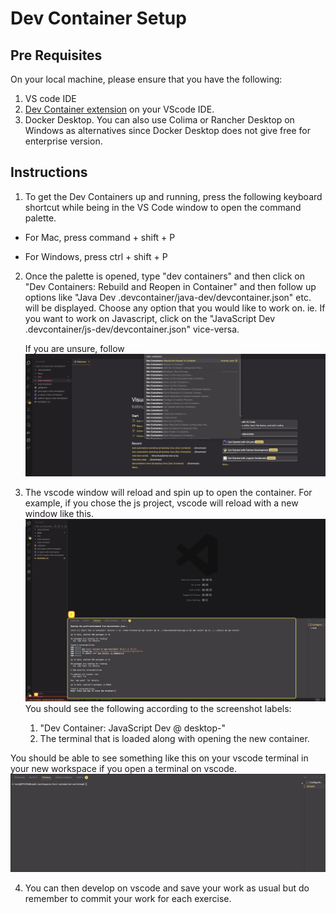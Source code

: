 # Dev Container Setup

## Pre Requisites

On your local machine, please ensure that you have the following:

1. VS code IDE
2. [Dev Container extension](https://marketplace.visualstudio.com/items?itemName=ms-vscode-remote.remote-containers) on your VScode IDE.
3. Docker Desktop. You can also use Colima or Rancher Desktop on Windows as alternatives since Docker Desktop does not give free for enterprise version.

## Instructions

1. To get the Dev Containers up and running, press the following keyboard shortcut while being in the VS Code window to open the command palette.

- For Mac, press command + shift + P

- For Windows, press ctrl + shift + P

2. Once the palette is opened, type "dev containers" and then click on "Dev Containers: Rebuild and Reopen in Container" and then follow up options like "Java Dev .devcontainer/java-dev/devcontainer.json" etc. will be displayed. Choose any option that you would like to work on. ie. If you want to work on Javascript, click on the "JavaScript Dev .devcontainer/js-dev/devcontainer.json" vice-versa.

   If you are unsure, follow ![this](../images/dev_containers_command_palette.png)

3. The vscode window will reload and spin up to open the container. For example, if you chose the js project, vscode will reload with a new window like this.
   ![dev container setup image](../images/dev_containers_workspace_complete_loading.png)
   You should see the following according to the screenshot labels:
   1. "Dev Container: JavaScript Dev @ desktop-"
   2. The terminal that is loaded along with opening the new container.

You should be able to see something like this on your vscode terminal in your new workspace if you open a terminal on vscode.
![directory](../images/dev_containers_workspace_terminal.png)

4. You can then develop on vscode and save your work as usual but do remember to commit your work for each exercise.
